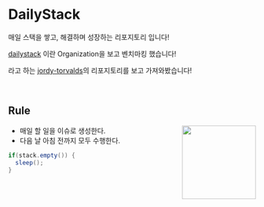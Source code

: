 # DailyStack 

 매일 스택을 쌓고, 해결하며 성장하는 리포지토리 입니다!
 
 [dailystack](https://github.com/dailystack/dailystack "dailystack") 이란 Organization을 보고 벤치마킹 했습니다!

라고 하는 [jordy-torvalds](https://github.com/jordy-torvalds "죠르디")의 리포지토리를 보고 가져와봤습니다!

<br>

## Rule

<img src="https://avatars.githubusercontent.com/u/39575145?s=400&u=e2f79093a419a8d289bb7c057d291727e843972f&v=4" width="150px" align="right">

- 매일 할 일을 이슈로 생성한다.
- 다음 날 아침 전까지 모두 수행한다.

```java
if(stack.empty()) {
  sleep();
}
```

<br>

